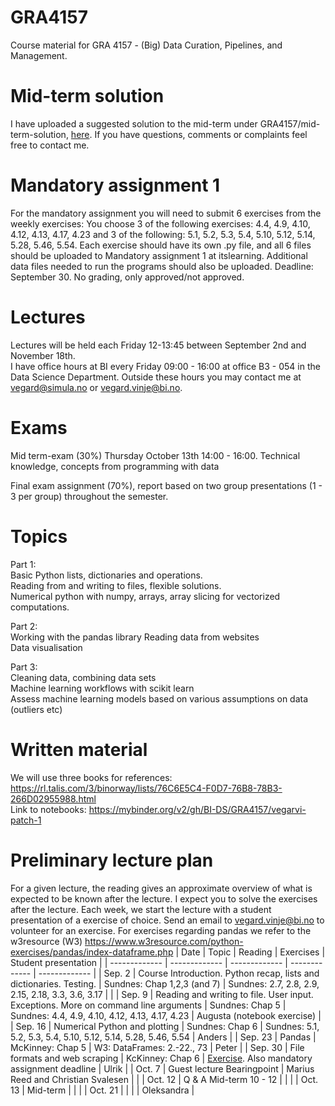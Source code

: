 # GRA4157
Course material for  GRA 4157 - (Big) Data Curation, Pipelines, and Management.

# Mid-term solution
I have uploaded a suggested solution to the mid-term under GRA4157/mid-term-solution, [here](https://github.com/BI-DS/GRA4157/blob/main/mid-term-solution/gra-mid-term.py). If you have questions, comments or complaints feel free to contact me. 

# Mandatory assignment 1
For the mandatory assignment you will need to submit 6 exercises from the weekly exercises: You choose 3 of the following exercises: 4.4, 4.9, 4.10, 4.12, 4.13, 4.17, 4.23 and 3 of the following: 5.1, 5.2, 5.3, 5.4, 5.10, 5.12, 5.14, 5.28, 5.46, 5.54. Each exercise should have its own .py file, and all 6 files should be uploaded to Mandatory assignment 1 at itslearning. Additional data files needed to run the programs should also be uploaded. Deadline: September 30. No grading, only approved/not approved. 

# Lectures
Lectures will be held each Friday 12-13:45 between September 2nd and November 18th.  
I have office hours at BI every Friday 09:00 - 16:00 at office B3 - 054 in the Data Science Department. Outside these hours you may contact me at vegard@simula.no or vegard.vinje@bi.no. 

# Exams
Mid term-exam (30%) Thursday October 13th 14:00 - 16:00. Technical knowledge, concepts from programming with data

Final exam assignment (70%), report based on two group presentations (1 - 3 per group) throughout the semester.

# Topics
Part 1:   
Basic Python lists, dictionaries and operations.   
Reading from and writing to files, flexible solutions.  
Numerical python with numpy, arrays, array slicing for vectorized computations.   


Part 2:   
Working with the pandas library 
Reading data from websites  
Data visualisation  

Part 3:  
Cleaning data, combining data sets  
Machine learning workflows with scikit learn  
Assess machine learning models based on various assumptions on data (outliers etc)  


# Written material 
We will use three books for references: https://rl.talis.com/3/binorway/lists/76C6E5C4-F0D7-76B8-78B3-266D02955988.html  
Link to notebooks: https://mybinder.org/v2/gh/BI-DS/GRA4157/vegarvi-patch-1


# Preliminary lecture plan
For a given lecture, the reading gives an approximate overview of what is expected to be known after the lecture. I expect you to solve the exercises after the lecture. Each week, we start the lecture with a student presentation of a exercise of choice. Send an email to vegard.vinje@bi.no to volunteer for an exercise. For exercises regarding pandas we refer to the w3resource (W3) https://www.w3resource.com/python-exercises/pandas/index-dataframe.php
| Date  | Topic | Reading | Exercises | Student presentation |
| ------------- | ------------- | ------------- | ------------- | ------------- |
| Sep. 2  | Course Introduction. Python recap, lists and dictionaries. Testing.  | Sundnes: Chap 1,2,3 (and 7) | Sundnes: 2.7, 2.8, 2.9, 2.15, 2.18, 3.3, 3.6, 3.17 | |
| Sep. 9  | Reading and writing to file. User input. Exceptions. More on command line arguments  | Sundnes: Chap 5 | Sundnes: 4.4, 4.9, 4.10, 4.12, 4.13, 4.17, 4.23 | Augusta (notebook exercise) |
| Sep. 16  | Numerical Python and plotting  | Sundnes: Chap 6 | Sundnes: 5.1, 5.2, 5.3, 5.4, 5.10, 5.12, 5.14, 5.28, 5.46, 5.54    | Anders | 
| Sep. 23  | Pandas | McKinney: Chap 5 | W3: DataFrames: 2.-22., 73  | Peter | 
| Sep. 30 | File formats and web scraping | KcKinney: Chap 6 | [Exercise](https://github.com/BI-DS/GRA4157/blob/main/mid-term-exercise/Exercise_project.pdf). Also mandatory assignment deadline | Ulrik |
| Oct. 7 | Guest lecture Bearingpoint | Marius Reed and Christian Svalesen | |
| Oct. 12 | Q & A Mid-term 10 - 12 | | | 
| Oct. 13 | Mid-term | | |
| Oct. 21 | | | | Oleksandra |
